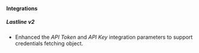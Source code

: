 #### Integrations
##### Lastline v2
- Enhanced the *API Token* and *API Key* integration parameters to support credentials fetching object.